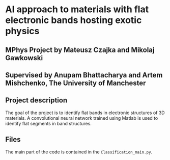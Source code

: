 # AI approach to materials with flat electronic bands hosting exotic physics

## MPhys Project by Mateusz Czajka and Mikolaj Gawkowski
## Supervised by Anupam Bhattacharya and Artem Mishchenko, The University of Manchester

## Project description
The goal of the project is to identify flat bands in electronic structures of 3D materials.
A convolutional neural network trained using Matlab is used to identify flat segments in band structures.

## Files
The main part of the code is contained in the `Classification_main.py`.




